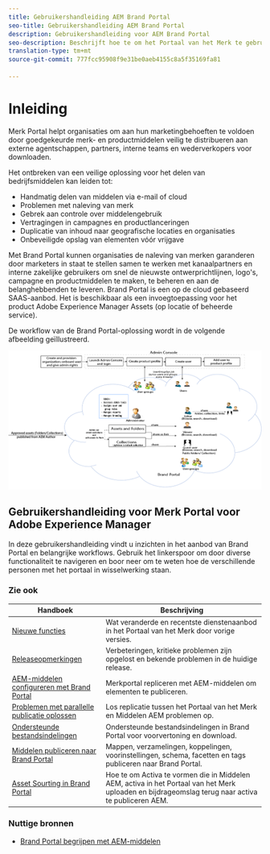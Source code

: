 ```yaml
---
title: Gebruikershandleiding AEM Brand Portal
seo-title: Gebruikershandleiding AEM Brand Portal
description: Gebruikershandleiding voor AEM Brand Portal
seo-description: Beschrijft hoe te om het Portaal van het Merk te gebruiken
translation-type: tm+mt
source-git-commit: 777fcc95908f9e31be0aeb4155c8a5f35169fa81

---
```



# Inleiding

Merk Portal helpt organisaties om aan hun marketingbehoeften te voldoen door goedgekeurde merk- en productmiddelen veilig te distribueren aan externe agentschappen, partners, interne teams en wederverkopers voor downloaden.

Het ontbreken van een veilige oplossing voor het delen van bedrijfsmiddelen kan leiden tot:

* Handmatig delen van middelen via e-mail of cloud
* Problemen met naleving van merk
* Gebrek aan controle over middelengebruik
* Vertragingen in campagnes en productlanceringen
* Duplicatie van inhoud naar geografische locaties en organisaties
* Onbeveiligde opslag van elementen vóór vrijgave

Met Brand Portal kunnen organisaties de naleving van merken garanderen door marketers in staat te stellen samen te werken met kanaalpartners en interne zakelijke gebruikers om snel de nieuwste ontwerprichtlijnen, logo&#39;s, campagne en productmiddelen te maken, te beheren en aan de belanghebbenden te leveren.
Brand Portal is een op de cloud gebaseerd SAAS-aanbod. Het is beschikbaar als een invoegtoepassing voor het product Adobe Experience Manager Assets (op locatie of beheerde service).

De workflow van de Brand Portal-oplossing wordt in de volgende afbeelding geïllustreerd.

![](assets/BPWorkflow1.png)

## Gebruikershandleiding voor Merk Portal voor Adobe Experience Manager

In deze gebruikershandleiding vindt u inzichten in het aanbod van Brand Portal en belangrijke workflows. Gebruik het linkerspoor om door diverse functionaliteit te navigeren en boor neer om te weten hoe de verschillende personen met het portaal in wisselwerking staan.

### Zie ook

| Handboek | Beschrijving |
|--- |---|
| [Nieuwe functies](whats-new.md) | Wat veranderde en recentste dienstenaanbod in het Portaal van het Merk door vorige versies. |
| [Releaseopmerkingen](brand-portal-release-notes.md) | Verbeteringen, kritieke problemen zijn opgelost en bekende problemen in de huidige release. |
| [AEM-middelen configureren met Brand Portal](../using/configure-aem-assets-with-brand-portal.md) | Merkportal repliceren met AEM-middelen om elementen te publiceren. |
| [Problemen met parallelle publicatie oplossen](troubleshoot-parallel-publishing.md) | Los replicatie tussen het Portaal van het Merk en Middelen AEM problemen op. |
| [Ondersteunde bestandsindelingen](brand-portal-supported-formats.md) | Ondersteunde bestandsindelingen in Brand Portal voor voorvertoning en download. |
| [Middelen publiceren naar Brand Portal](brand-portal-sharing-folders.md) | Mappen, verzamelingen, koppelingen, voorinstellingen, schema, facetten en tags publiceren naar Brand Portal. |
| [Asset Sourting in Brand Portal](brand-portal-asset-sourcing.md) | Hoe te om Activa te vormen die in Middelen AEM, activa in het Portaal van het Merk uploaden en bijdrageomslag terug naar activa te publiceren AEM. |

### Nuttige bronnen

* [Brand Portal begrijpen met AEM-middelen](https://helpx.adobe.com/experience-manager/kt/assets/using/brand-portal-article-understand.html)

